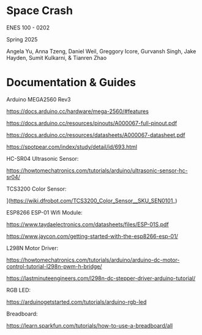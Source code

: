 # Space Crash
ENES 100 - 0202 

Spring 2025

Angela Yu, Anna Tzeng, Daniel Weil, Greggory Icore, Gurvansh Singh, Jake Hayden, Sumit Kulkarni, & Tianren Zhao

# Documentation & Guides

Arduino MEGA2560 Rev3

https://docs.arduino.cc/hardware/mega-2560/#features

https://docs.arduino.cc/resources/pinouts/A000067-full-pinout.pdf

https://docs.arduino.cc/resources/datasheets/A000067-datasheet.pdf

https://spotpear.com/index/study/detail/id/693.html

HC-SR04 Ultrasonic Sensor:

https://howtomechatronics.com/tutorials/arduino/ultrasonic-sensor-hc-sr04/

TCS3200 Color Sensor:

](https://wiki.dfrobot.com/TCS3200_Color_Sensor__SKU_SEN0101_)

ESP8266 ESP-01 Wifi Module:

https://www.taydaelectronics.com/datasheets/files/ESP-01S.pdf

https://www.jaycon.com/getting-started-with-the-esp8266-esp-01/

L298N Motor Driver:

https://howtomechatronics.com/tutorials/arduino/arduino-dc-motor-control-tutorial-l298n-pwm-h-bridge/

https://lastminuteengineers.com/l298n-dc-stepper-driver-arduino-tutorial/

RGB LED:

https://arduinogetstarted.com/tutorials/arduino-rgb-led

Breadboard:

https://learn.sparkfun.com/tutorials/how-to-use-a-breadboard/all
